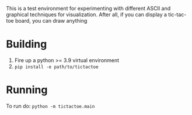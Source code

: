 This is a test environment for experimenting with different ASCII and graphical techniques for visualization.
After all, if you can display a tic-tac-toe board, you can draw anything

# Building
1. Fire up a python >= 3.9 virtual environment
2. `pip install -e path/to/tictactoe`

# Running
To run do:
`python -m tictactoe.main`
